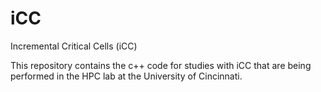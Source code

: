 # iCC
Incremental Critical Cells (iCC)

This repository contains the c++ code for studies with iCC that are being performed in the HPC lab at the University of Cincinnati.
